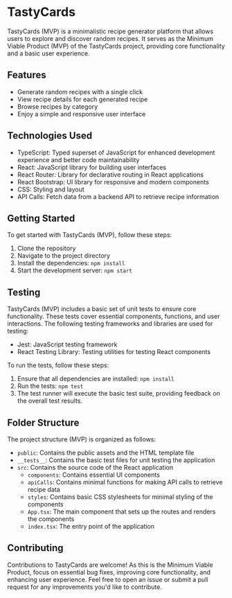 # TastyCards

TastyCards (MVP) is a minimalistic recipe generator platform that allows users to explore and discover random recipes. It serves as the Minimum Viable Product (MVP) of the TastyCards project, providing core functionality and a basic user experience.

## Features

- Generate random recipes with a single click
- View recipe details for each generated recipe
- Browse recipes by category
- Enjoy a simple and responsive user interface

## Technologies Used

- TypeScript: Typed superset of JavaScript for enhanced development experience and better code maintainability
- React: JavaScript library for building user interfaces
- React Router: Library for declarative routing in React applications
- React Bootstrap: UI library for responsive and modern components
- CSS: Styling and layout
- API Calls: Fetch data from a backend API to retrieve recipe information

## Getting Started

To get started with TastyCards (MVP), follow these steps:

1. Clone the repository
2. Navigate to the project directory
3. Install the dependencies: `npm install`
4. Start the development server: `npm start`

## Testing

TastyCards (MVP) includes a basic set of unit tests to ensure core functionality. These tests cover essential components, functions, and user interactions. The following testing frameworks and libraries are used for testing:

- Jest: JavaScript testing framework
- React Testing Library: Testing utilities for testing React components

To run the tests, follow these steps:

1. Ensure that all dependencies are installed: `npm install`
2. Run the tests: `npm test`
3. The test runner will execute the basic test suite, providing feedback on the overall test results.

## Folder Structure

The project structure (MVP) is organized as follows:

- `public`: Contains the public assets and the HTML template file
- `__tests__`: Contains the basic test files for unit testing the application
- `src`: Contains the source code of the React application
  - `components`: Contains essential UI components
  - `apiCalls`: Contains minimal functions for making API calls to retrieve recipe data
  - `styles`: Contains basic CSS stylesheets for minimal styling of the components
  - `App.tsx`: The main component that sets up the routes and renders the components
  - `index.tsx`: The entry point of the application

## Contributing

Contributions to TastyCards are welcome! As this is the Minimum Viable Product, focus on essential bug fixes, improving core functionality, and enhancing user experience. Feel free to open an issue or submit a pull request for any improvements you'd like to contribute.
